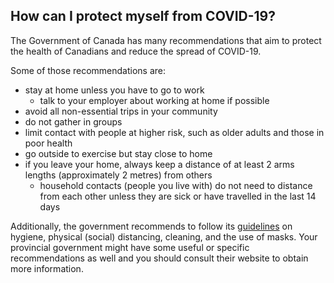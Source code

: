 ## How can I protect myself from COVID-19?

The Government of Canada has many recommendations that aim to protect the health of Canadians and reduce the spread of COVID-19.

Some of those recommendations are:

- stay at home unless you have to go to work
  - talk to your employer about working at home if possible
- avoid all non-essential trips in your community
- do not gather in groups
- limit contact with people at higher risk, such as older adults and those in poor health
- go outside to exercise but stay close to home
- if you leave your home, always keep a distance of at least 2 arms lengths (approximately 2 metres) from others
  - household contacts (people you live with) do not need to distance from each other unless they are sick or have travelled in the last 14 days

Additionally, the government recommends to follow its [guidelines](https://www.canada.ca/en/public-health/services/diseases/2019-novel-coronavirus-infection/prevention-risks.html) on hygiene, physical (social) distancing, cleaning, and the use of masks. Your provincial government might have some useful or specific recommendations as well and you should consult their website to obtain more information.
